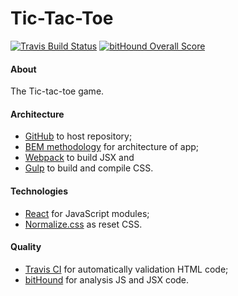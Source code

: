 Tic-Tac-Toe
===========

[![Travis Build Status][travis-img]][travis] [![bitHound Overall Score][bithound-img]][bithound]

[travis-img]: https://travis-ci.org/ahtohbi4/tic-tac-toe.svg?branch=master
[travis]: https://travis-ci.org/ahtohbi4/tic-tac-toe
[bithound-img]: https://www.bithound.io/github/ahtohbi4/tic-tac-toe/badges/score.svg
[bithound]: https://www.bithound.io/github/ahtohbi4/tic-tac-toe

#### About
The Tic-tac-toe game.

#### Architecture
 * [GitHub](https://github.com/) to host repository;
 * [BEM methodology](https://en.bem.info/method/) for architecture of app;
 * [Webpack](http://webpack.github.io/docs/) to build JSX and
 * [Gulp](http://gulpjs.com/) to build and compile CSS.

#### Technologies
 * [React](https://facebook.github.io/react/) for JavaScript modules;
 * [Normalize.css](https://necolas.github.io/normalize.css/) as reset CSS.

#### Quality
 * [Travis CI](https://travis-ci.org/) for automatically validation HTML code;
 * [bitHound](https://www.bithound.io/) for analysis JS and JSX code.
